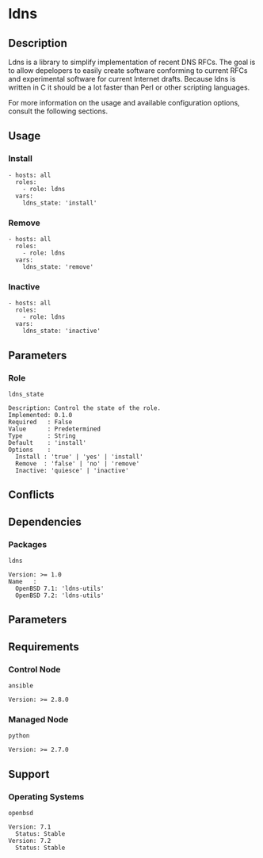 # ldns

## Description

Ldns is a library to simplify implementation of recent DNS RFCs. The goal is to
allow depelopers to easily create software conforming to current RFCs and
experimental software for current Internet drafts. Because ldns is written in C
it should be a lot faster than Perl or other scripting languages.

For more information on the usage and available configuration options,
consult the following sections.

## Usage

### Install

```
- hosts: all
  roles:
    - role: ldns
  vars:
    ldns_state: 'install'
```

### Remove

```
- hosts: all
  roles:
    - role: ldns
  vars:
    ldns_state: 'remove'
```

### Inactive

```
- hosts: all
  roles:
    - role: ldns
  vars:
    ldns_state: 'inactive'
```

## Parameters

### Role

`ldns_state`

    Description: Control the state of the role.
    Implemented: 0.1.0
    Required   : False
    Value      : Predetermined
    Type       : String
    Default    : 'install'
    Options    :
      Install : 'true' | 'yes' | 'install'
      Remove  : 'false' | 'no' | 'remove'
      Inactive: 'quiesce' | 'inactive'

## Conflicts

## Dependencies

### Packages

`ldns`

    Version: >= 1.0
    Name   :
      OpenBSD 7.1: 'ldns-utils'
      OpenBSD 7.2: 'ldns-utils'

## Parameters

## Requirements

### Control Node

`ansible`

    Version: >= 2.8.0

### Managed Node

`python`

    Version: >= 2.7.0

## Support

### Operating Systems

`openbsd`

    Version: 7.1
      Status: Stable
    Version: 7.2
      Status: Stable
